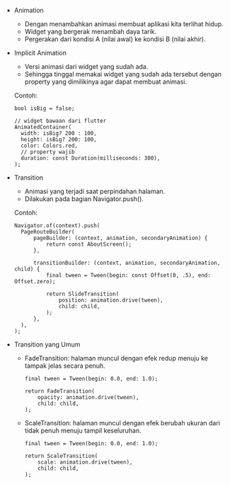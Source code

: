 - Animation
  - Dengan menambahkan animasi membuat aplikasi kita terlihat hidup.
  - Widget yang bergerak menambah daya tarik.
  - Pergerakan dari kondisi A (nilai awal) ke kondisi B (nilai akhir).

- Implicit Animation
  - Versi animasi dari widget yang sudah ada.
  - Sehingga tinggal memakai widget yang sudah ada tersebut dengan property yang dimilikinya agar dapat membuat animasi.

  Contoh:
  ```
  bool isBig = false;

  // widget bawaan dari flutter
  AnimatedContainer(
    width: isBig? 200 : 100,
    height: isBig? 200: 100,
    color: Colors.red,
    // property wajib
    duration: const Duration(milliseconds: 300),
  );
  ```

- Transition
  - Animasi yang terjadi saat perpindahan halaman.
  - Dilakukan pada bagian Navigator.push().

  Contoh:
  ```
  Navigator.of(context).push(
    PageRouteBuilder(
        pageBuilder: (context, animation, secondaryAnimation) {
            return const AboutScreen();
        },

        transitionBuilder: (context, animation, secondaryAnimation, child) {
            final tween = Tween(begin: const Offset(0, .5), end: Offset.zero);

            return SlideTransition(
                position: animation.drive(tween),
                child: child,
            );
        },
    ),
  );
  ```

- Transition yang Umum
  - FadeTransition: halaman muncul dengan efek redup menuju ke tampak jelas secara penuh.
    ```
    final tween = Tween(begin: 0.0, end: 1.0);

    return FadeTransition(
        opacity: animation.drive(tween),
        child: child,
    );
    ```
  - ScaleTransition: halaman muncul dengan efek berubah ukuran dari tidak penuh menuju tampil keseluruhan.
    ```
    final tween = Tween(begin: 0.0, end: 1.0);

    return ScaleTransition(
        scale: animation.drive(tween),
        child: child,
    );
    ```